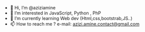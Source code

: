 - 👋 Hi, I’m @aziziamine
- 👀 I’m interested in JavaScript, Python , PhP
- 🌱 I’m currently learning Web dev (Html,css,bootstrab,JS..)
- 📫 How to reach me ? e-mail: azizi.amine.contact@gmail.com

<!---
aziziamine/aziziamine is a ✨ special ✨ repository because its `README.md` (this file) appears on your GitHub profile.
You can click the Preview link to take a look at your changes.
--->
